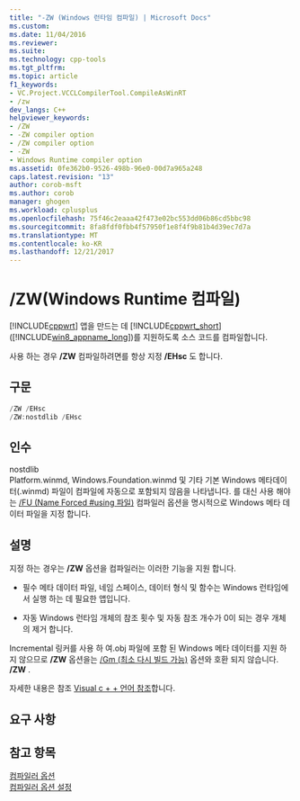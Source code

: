 ```yaml
---
title: "-ZW (Windows 런타임 컴파일) | Microsoft Docs"
ms.custom: 
ms.date: 11/04/2016
ms.reviewer: 
ms.suite: 
ms.technology: cpp-tools
ms.tgt_pltfrm: 
ms.topic: article
f1_keywords:
- VC.Project.VCCLCompilerTool.CompileAsWinRT
- /zw
dev_langs: C++
helpviewer_keywords:
- /ZW
- -ZW compiler option
- /ZW compiler option
- -ZW
- Windows Runtime compiler option
ms.assetid: 0fe362b0-9526-498b-96e0-00d7a965a248
caps.latest.revision: "13"
author: corob-msft
ms.author: corob
manager: ghogen
ms.workload: cplusplus
ms.openlocfilehash: 75f46c2eaaa42f473e02bc553dd06b86cd5bbc98
ms.sourcegitcommit: 8fa8fdf0fbb4f57950f1e8f4f9b81b4d39ec7d7a
ms.translationtype: MT
ms.contentlocale: ko-KR
ms.lasthandoff: 12/21/2017
---
```

# <a name="zw-windows-runtime-compilation"></a>/ZW(Windows Runtime 컴파일)
[!INCLUDE[cppwrt](../../build/reference/includes/cppwrt_md.md)] 앱을 만드는 데 [!INCLUDE[cppwrt_short](../../build/reference/includes/cppwrt_short_md.md)] ([!INCLUDE[win8_appname_long](../../build/includes/win8_appname_long_md.md)])를 지원하도록 소스 코드를 컴파일합니다.  
  
 사용 하는 경우 **/ZW** 컴파일하려면를 항상 지정 **/EHsc** 도 합니다.  
  
## <a name="syntax"></a>구문  
  
```cpp  
/ZW /EHsc  
/ZW:nostdlib /EHsc  
```  
  
## <a name="arguments"></a>인수  
 nostdlib  
 Platform.winmd, Windows.Foundation.winmd 및 기타 기본 Windows 메타데이터(.winmd) 파일이 컴파일에 자동으로 포함되지 않음을 나타냅니다. 를 대신 사용 해야는 [/FU (Name Forced #using 파일)](../../build/reference/fu-name-forced-hash-using-file.md) 컴파일러 옵션을 명시적으로 Windows 메타 데이터 파일을 지정 합니다.  
  
## <a name="remarks"></a>설명  
 지정 하는 경우는 **/ZW** 옵션을 컴파일러는 이러한 기능을 지원 합니다.  
  
-   필수 메타 데이터 파일, 네임 스페이스, 데이터 형식 및 함수는 Windows 런타임에서 실행 하는 데 필요한 앱입니다.  
  
-   자동 Windows 런타임 개체의 참조 횟수 및 자동 참조 개수가 0이 되는 경우 개체의 제거 합니다.  
  
 Incremental 링커를 사용 하 여.obj 파일에 포함 된 Windows 메타 데이터를 지원 하지 않으므로 **/ZW** 옵션을는 [/Gm (최소 다시 빌드 가능)](../../build/reference/gm-enable-minimal-rebuild.md) 옵션와 호환 되지 않습니다. **/ZW** .  
  
 자세한 내용은 참조 [Visual c + + 언어 참조](../../cppcx/visual-c-language-reference-c-cx.md)합니다.  
  
## <a name="requirements"></a>요구 사항  
  
## <a name="see-also"></a>참고 항목  
 [컴파일러 옵션](../../build/reference/compiler-options.md)   
 [컴파일러 옵션 설정](../../build/reference/setting-compiler-options.md)